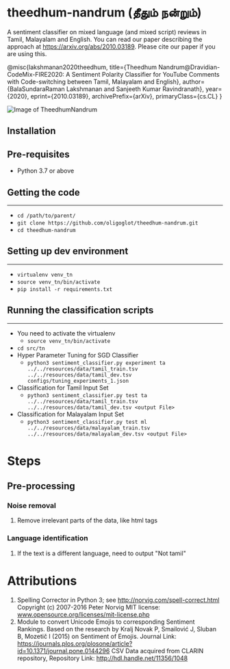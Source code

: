 # theedhum-nandrum (தீதும் நன்றும்)
A sentiment classifier on mixed language (and mixed script) reviews in Tamil, Malayalam and English. You can read our paper describing the approach at https://arxiv.org/abs/2010.03189. Please cite our paper if you are using this.

@misc{lakshmanan2020theedhum,
      title={Theedhum Nandrum@Dravidian-CodeMix-FIRE2020: A Sentiment Polarity Classifier for YouTube Comments with Code-switching between Tamil, Malayalam and English}, 
      author={BalaSundaraRaman Lakshmanan and Sanjeeth Kumar Ravindranath},
      year={2020},
      eprint={2010.03189},
      archivePrefix={arXiv},
      primaryClass={cs.CL}
}

![Image of TheedhumNandrum](https://raw.githubusercontent.com/oligoglot/theedhum-nandrum/3d3e3f2ad236b74e7917c956f819c7316f3bc690/t-n.png)

## Installation
## Pre-requisites
* Python 3.7 or above
## Getting the code
----------------
* `cd /path/to/parent/`
* `git clone https://github.com/oligoglot/theedhum-nandrum.git`
* `cd theedhum-nandrum`

## Setting up dev environment
----------------
* `virtualenv venv_tn`
* `source venv_tn/bin/activate`
* `pip install -r requirements.txt `

## Running the classification scripts
----------------
* You need to activate the virtualenv
    * `source venv_tn/bin/activate`
* `cd src/tn`
* Hyper Parameter Tuning for SGD Classifier
   * `python3 sentiment_classifier.py experiment ta ../../resources/data/tamil_train.tsv ../../resources/data/tamil_dev.tsv configs/tuning_experiments_1.json`
* Classification for Tamil Input Set
  * `python3 sentiment_classifier.py test ta ../../resources/data/tamil_train.tsv ../../resources/data/tamil_dev.tsv <output File>`
* Classification for Malayalam Input Set
  * `python3 sentiment_classifier.py test ml ../../resources/data/malayalam_train.tsv ../../resources/data/malayalam_dev.tsv <output File>`


# Steps
## Pre-processing
### Noise removal
1. Remove irrelevant parts of the data, like html tags

### Language identification
1. If the text is a different language, need to output "Not tamil"

# Attributions
1. Spelling Corrector in Python 3; see http://norvig.com/spell-correct.html
    Copyright (c) 2007-2016 Peter Norvig
    MIT license: www.opensource.org/licenses/mit-license.php
2. Module to convert Unicode Emojis to corresponding Sentiment Rankings.
    Based on the research by Kralj Novak P, Smailović J, Sluban B, Mozetič I
    (2015) on Sentiment of Emojis.
    Journal Link:
    https://journals.plos.org/plosone/article?id=10.1371/journal.pone.0144296
    CSV Data acquired from CLARIN repository,
    Repository Link: http://hdl.handle.net/11356/1048
